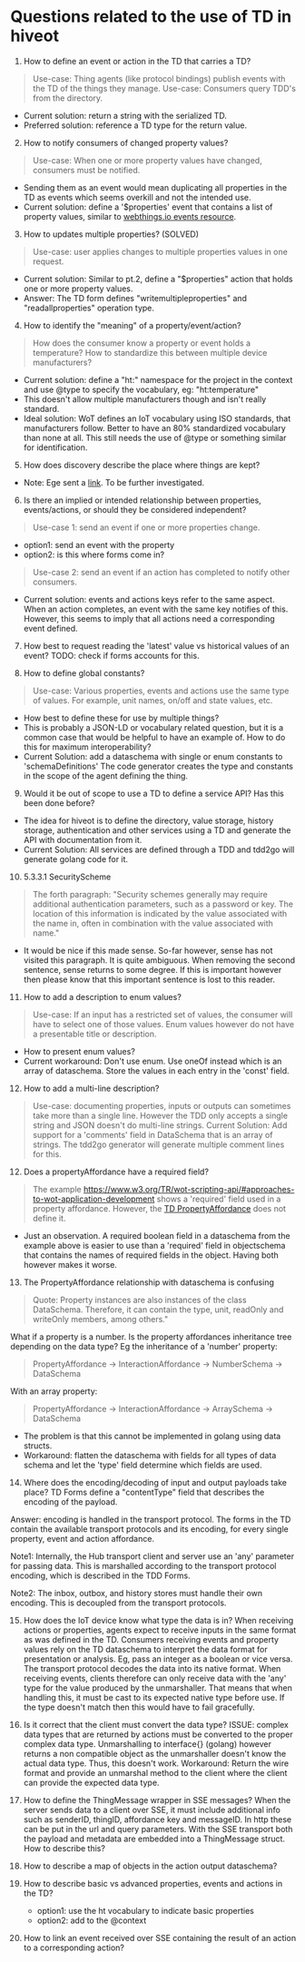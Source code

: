# Questions related to the use of TD in hiveot

1. How to define an event or action in the TD that carries a TD?
> Use-case: Thing agents (like protocol bindings) publish events with the TD of the things they manage.
> Use-case: Consumers query TDD's from the directory.

* Current solution: return a string with the serialized TD.
* Preferred solution: reference a TD type for the return value.

2. How to notify consumers of changed property values?
> Use-case: When one or more property values have changed, consumers must be notified.
* Sending them as an event would mean duplicating all properties in the TD as events which seems overkill and not the intended use.
* Current solution: define a '$properties' event that contains a list of property values, similar to [webthings.io events resource](https://webthings.io/api/#events-resource).

3. How to updates multiple properties? (SOLVED)
>  Use-case: user applies changes to multiple properties values in one request.

* Current solution: Similar to pt.2, define a "$properties" action that holds one or more property values.
* Answer: The TD form defines "writemultipleproperties" and "readallproperties" operation type.

4. How to identify the "meaning" of a property/event/action?
> How does the consumer know a property or event holds a temperature?
> How to standardize this between multiple device manufacturers?
*  Current solution: define a "ht:" namespace for the project in the context and use @type to specify the vocabulary, eg: "ht:temperature"
* This doesn't allow multiple manufacturers though and isn't really standard.
* Ideal solution: WoT defines an IoT vocabulary using ISO standards, that manufacturers follow. Better to have an 80% standardized vocabulary than none at all. This still needs the use of @type or something similar for identification.

5. How does discovery describe the place where things are kept?
* Note: Ege sent a [link](https://w3c.github.io/wot-discovery/#introduction-dns-sd-sec). To be further investigated.

6. Is there an implied or intended relationship between properties, events/actions, or should they be considered independent?
> Use-case 1: send an event if one or more properties change.
* option1: send an event with the property
* option2: is this where forms come in? 
> Use-case 2: send an event if an action has completed to notify other consumers.
* Current solution: events and actions keys refer to the same aspect. When an action completes, an event with the same key notifies of this. However, this seems to imply that all actions need a corresponding event defined. 

7. How best to request reading the 'latest' value vs historical values of an event?
TODO: check if forms accounts for this.

8. How to define global constants?
> Use-case: Various properties, events and actions use the same type of values. For example, unit names, on/off and state values, etc.
* How best to define these for use by multiple things?  
* This is probably a JSON-LD or vocabulary related question, but it is a common case that would be helpful to have an example of. How to do this for maximum interoperability?
* Current Solution: add a dataschema with single or enum constants to 'schemaDefinitions'
  The code generator creates the type and constants in the scope of the agent defining the thing.

9. Would it be out of scope to use a TD to define a service API? Has this been done before?
 * The idea for hiveot is to define the directory, value storage, history storage, authentication and other services using a TD and generate the API with documentation from it.  
 * Current Solution: All services are defined through a TDD and tdd2go will generate 
   golang code for it.

  
10. 5.3.3.1 SecurityScheme
> The forth paragraph: "Security schemes generally may require additional authentication parameters, such as a password or key. The location of this information is indicated by the value associated with the name in, often in combination with the value associated with name."
   
* It would be nice if this made sense. So-far however, sense has not visited this paragraph. It is quite ambiguous. When removing the second sentence, sense returns to some degree. If this is important however then please know that this important sentence is lost to this reader.  

11. How to add a description to enum values?
> Use-case: If an input has a restricted set of values, the consumer will have to select one of those values. Enum values however do not have a presentable title or description.
* How to present enum values?
* Current workaround: Don't use enum. Use oneOf instead which is an array of dataschema. Store the values in each entry in the 'const' field.

12. How to add a multi-line description?
> Use-case: documenting properties, inputs or outputs can sometimes take more than a single line. However the TDD only accepts a single string and JSON doesn't do multi-line strings.
> Current Solution: Add support for a 'comments' field in DataSchema that is an array of strings. The tdd2go generator will generate multiple comment lines for this.

12. Does a propertyAffordance have a required field?
> The example https://www.w3.org/TR/wot-scripting-api/#approaches-to-wot-application-development shows a 'required' field used in a property affordance. However, the [TD PropertyAffordance](https://www.w3.org/TR/wot-thing-description11/#propertyaffordance) does not define it. 
* Just an observation. A required boolean field in a dataschema from the example above is easier to use than a 'required' field in objectschema that contains the names of required fields in the object. Having both however makes it worse.

13. The PropertyAffordance relationship with dataschema is confusing
> Quote: Property instances are also instances of the class DataSchema. Therefore, it can contain the type, unit, readOnly and writeOnly members, among others."

What if a property is a number. Is the property affordances inheritance tree depending
on the data type? Eg the inheritance of a 'number' property:
> PropertyAffordance -> InteractionAffordance -> NumberSchema -> DataSchema
 
With an array property:
> PropertyAffordance -> InteractionAffordance -> ArraySchema -> DataSchema

* The problem is that this cannot be implemented in golang using data structs.
* Workaround: flatten the dataschema with fields for all types of data schema
  and let the 'type' field determine which fields are used.

14. Where does the encoding/decoding of input and output payloads take place?
TD Forms define a "contentType" field that describes the encoding of the payload.

Answer: encoding is handled in the transport protocol. The forms in the TD contain the available transport protocols and its encoding, for every single property, event and action affordance.

Note1: Internally, the Hub transport client and server use an 'any' parameter for passing data. This is marshalled according to the transport protocol encoding, which is described in the TDD Forms.

Note2: The inbox, outbox, and history stores must handle their own encoding. This is decoupled from the transport protocols.

15. How does the IoT device know what type the data is in?
When receiving actions or properties, agents expect to receive inputs in the same format as was defined in the TD. Consumers receiving events and property values rely on the TD dataschema to interpret the data format for presentation or analysis.
Eg, pass an integer as a boolean or vice versa. The transport protocol decodes the data into its native format. When receiving events, clients therefore can only receive data with the 'any' type for the value produced by the unmarshaller. That means that when handling this, it must be cast to its expected native type before use. If the type doesn't match then this would have to fail gracefully.

16. Is it correct that the client must convert the data type? 
ISSUE: complex data types that are returned by actions must be converted to the proper complex data type. Unmarshalling to interface{} (golang) however returns a non compatible object as the unmarshaller doesn't know the actual data type. Thus, this doesn't work.
Workaround: Return the wire format and provide an unmarshal method to the client where the client can provide the expected data type.

17. How to define the ThingMessage wrapper in SSE messages?
When the server sends data to a client over SSE, it must include additional info such as senderID, thingID, affordance key and messageID. In http these can be put in the url and query parameters. With the SSE transport both the payload and metadata are embedded into a ThingMessage struct. How to describe this?

18. How to describe a map of objects in the action output dataschema?

19. How to describe basic vs advanced properties, events and actions in the TD?
    * option1: use the ht vocabulary to indicate basic properties
    * option2: add to the @context

20. How to link an event received over SSE containing the result of an action to a corresponding action?
